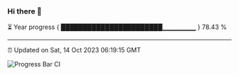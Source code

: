 ### Hi there 👋

⏳ Year progress { ███████████████████████▁▁▁▁▁▁▁ } 78.43 %

---

⏰ Updated on Sat, 14 Oct 2023 06:19:15 GMT

![Progress Bar CI](https://github.com/liununu/liununu/workflows/Progress%20Bar%20CI/badge.svg)
